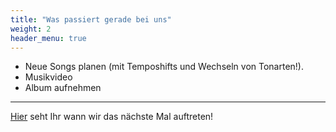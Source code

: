 ```yaml
---
title: "Was passiert gerade bei uns"
weight: 2
header_menu: true
---
```


* Neue Songs planen (mit Temposhifts und Wechseln von Tonarten!). 
* Musikvideo
* Album aufnehmen

---

[Hier](services) seht Ihr wann wir das nächste Mal auftreten!
